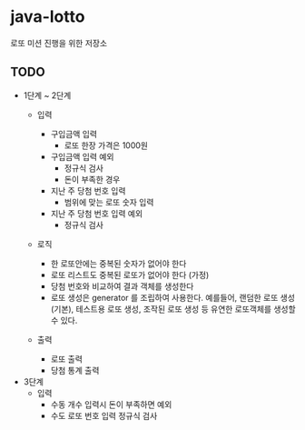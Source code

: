 # java-lotto
로또 미션 진행을 위한 저장소

## TODO

* 1단계 ~ 2단계
    * 입력
        * 구입금액 입력
            * 로또 한장 가격은 1000원
        * 구입금액 입력 예외
            * 정규식 검사
            * 돈이 부족한 경우
        * 지난 주 당첨 번호 입력
            * 범위에 맞는 로또 숫자 입력
        * 지난 주 당첨 번호 입력 예외
            * 정규식 검사
            
    * 로직
        * 한 로또안에는 중복된 숫자가 없어야 한다
        * 로또 리스트도 중복된 로또가 없어야 한다 (가정)
        * 당첨 번호와 비교하여 결과 객체를 생성한다
        * 로또 생성은 generator 를 조립하여 사용한다. 예를들어, 랜덤한 로또 생성(기본), 테스트용 로또 생성, 조작된 로또 생성 등 유연한 로또객체를 생성할 수 있다.
        
    * 출력
        * 로또 출력
        * 당첨 통계 출력
* 3단계
    * 입력
        * 수동 개수 입력시 돈이 부족하면 예외
        * 수도 로또 번호 입력 정규식 검사